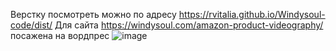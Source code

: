 Верстку посмотреть можно по адресу https://rvitalia.github.io/Windysoul-code/dist/
Для сайта https://windysoul.com/amazon-product-videography/
посажена на вордпрес
![image](https://github.com/rvitalia/Windysoul-code/assets/116353166/43792e8b-4735-4540-8369-7ec61fe336c2)
